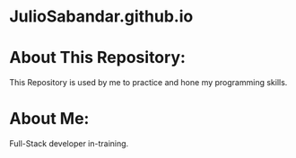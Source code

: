 # JulioSabandar.github.io

# About This Repository:
This Repository is used by me to practice and hone my programming skills.

# About Me:
Full-Stack developer in-training.
